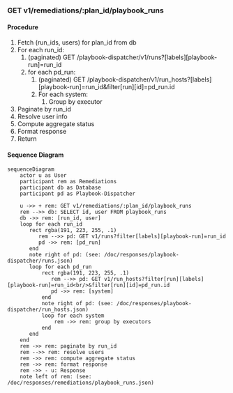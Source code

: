 ### GET v1/remediations/:plan_id/playbook_runs
#### Procedure
1. Fetch (run_ids, users) for plan_id from db
2. For each run_id:
   1. (paginated) GET /playbook-dispatcher/v1/runs?[labels][playbook-run]=run_id
   2. for each pd_run:
      1. (paginated) GET /playbook-dispatcher/v1/run_hosts?[labels][playbook-run]=run_id&filter[run][id]=pd_run.id
      2. For each system: 
         1. Group by executor
6. Paginate by run_id
7. Resolve user info
8. Compute aggregate status
9. Format response
10. Return 

#### Sequence Diagram
```mermaid
sequenceDiagram
    actor u as User
    participant rem as Remediations
    participant db as Database
    participant pd as Playbook-Dispatcher

    u ->> + rem: GET v1/remediations/:plan_id/playbook_runs
    rem -->> db: SELECT id, user FROM playbook_runs 
    db ->> rem: [run_id, user]
    loop for each run_id
       rect rgba(191, 223, 255, .1)
          rem -->> pd: GET v1/runs?filter[labels][playbook-run]=run_id
          pd ->> rem: [pd_run]
       end
       note right of pd: (see: /doc/responses/playbook-dispatcher/runs.json)
       loop for each pd_run
           rect rgba(191, 223, 255, .1)
              rem -->> pd: GET v1/run_hosts?filter[run][labels][playbook-run]=run_id<br/>&filter[run][id]=pd_run.id
              pd ->> rem: [system]
           end
           note right of pd: (see: /doc/responses/playbook-dispatcher/run_hosts.json)
           loop for each system
               rem ->> rem: group by executors
           end
       end
    end
    rem ->> rem: paginate by run_id
    rem -->> rem: resolve users
    rem ->> rem: compute aggregate status
    rem ->> rem: format response
    rem ->> - u: Response
    note left of rem: (see: /doc/responses/remediations/playbook_runs.json)
```
